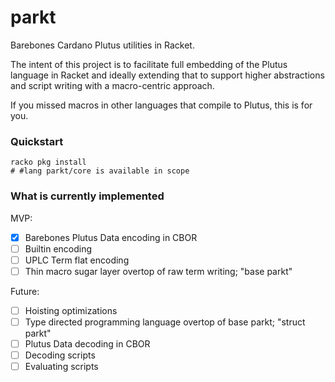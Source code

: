 # parkt

Barebones Cardano Plutus utilities in Racket.

The intent of this project is to facilitate full embedding of the Plutus language in Racket and
ideally extending that to support higher abstractions and script writing with a macro-centric
approach.

If you missed macros in other languages that compile to Plutus, this is for you.

### Quickstart

```
racko pkg install
# #lang parkt/core is available in scope
```

### What is currently implemented

MVP:

- [x] Barebones Plutus Data encoding in CBOR
- [ ] Builtin encoding
- [ ] UPLC Term flat encoding
- [ ] Thin macro sugar layer overtop of raw term writing; "base parkt"

Future:

- [ ] Hoisting optimizations
- [ ] Type directed programming language overtop of base parkt; "struct parkt"
- [ ] Plutus Data decoding in CBOR
- [ ] Decoding scripts
- [ ] Evaluating scripts
